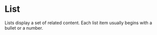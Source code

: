 # List

Lists display a set of related content. Each list item usually begins with a bullet or a number.
